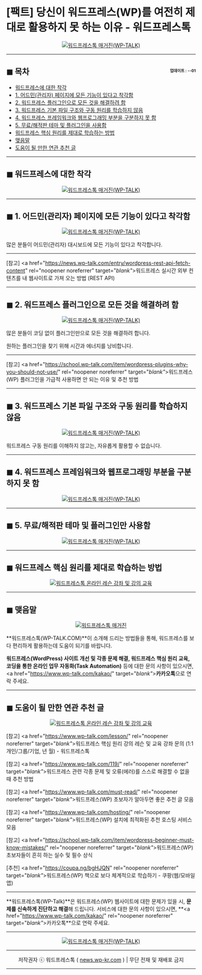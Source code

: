 # [팩트] 당신이 워드프레스(WP)를 여전히 제대로 활용하지 못 하는 이유 - 워드프레스톡

<center><a href="https://www.wp-talk.com/kakao/" rel="noopener noreferrer" target="_blank"_><img src="https://hellotblog.files.wordpress.com/2019/08/wptalk-why-you-cannot-100-percent-300x300.png" style="max-width:100%;" alt="워드프레스톡 매거진(WP-TALK)"></a></center>

<!-- <a name="index"></a> -->
***
## ◼︎ 목차 <span style="font-size:0.5em; float:right; padding:0.5em 0 0;">업데이트 : <span class="post-year"></span>-<span class="post-month-digits"></span>-01</span>

- [워드프레스에 대한 착각](#index-00)
- [1. 어드민(관리자) 페이지에 모든 기능이 있다고 착각함](#index-01)
- [2. 워드프레스 플러그인으로 모든 것을 해결하려 함](#index-02)
- [3. 워드프레스 기본 파일 구조와 구동 원리를 학습하지 않음](#index-03)
- [4. 워드프레스 프레임워크와 웹프로그래밍 부분을 구분하지 못 함](#index-04)
- [5. 무료/해적판 테마 및 플러그인을 사용함](#index-05)
- [워드프레스 핵심 원리를 제대로 학습하는 방법](#index-lesson)
- [맺음말](#index-epilogue)
- [도움이 될 만한 연관 추천 글](#recommendation)

<!-- <a name="index-00"></a> -->
***
## ◼︎ 워드프레스에 대한 착각

<center><a href="https://www.wp-talk.com/kakao/" rel="noopener noreferrer" target="_blank"_><img src="https://hellotblog.files.wordpress.com/2019/03/wptalk-contact-kakao-300x300.png" style="max-width:100%;" alt="워드프레스톡 매거진(WP-TALK)"></a></center>



<!-- <a name="index-01"></a> -->
***
## ◼︎ 1. 어드민(관리자) 페이지에 모든 기능이 있다고 착각함

<center><a href="https://www.wp-talk.com/kakao/" rel="noopener noreferrer" target="_blank"_><img src="https://hellotblog.files.wordpress.com/2019/03/wptalk-contact-kakao-300x300.png" style="max-width:100%;" alt="워드프레스톡 매거진(WP-TALK)"></a></center>

많은 분들이 어드민(관리자) 대시보드에 모든 기능이 있다고 착각합니다.

***
[참고] <a href="https://news.wp-talk.com/entry/wordpress-rest-api-fetch-content" rel="noopener noreferrer" target="_blank"_>워드프레스 실시간 외부 컨텐츠를 내 웹사이트로 가져 오는 방법 (REST API)</a>

<!-- <a name="index-02"></a> -->
***
## ◼︎ 2. 워드프레스 플러그인으로 모든 것을 해결하려 함

<center><a href="https://www.wp-talk.com/kakao/" rel="noopener noreferrer" target="_blank"_><img src="https://hellotblog.files.wordpress.com/2019/03/wptalk-contact-kakao-300x300.png" style="max-width:100%;" alt="워드프레스톡 매거진(WP-TALK)"></a></center>

많은 분들이 코딩 없이 플러그인만으로 모든 것을 해결하려 합니다.

원하는 플러그인을 찾기 위해 시간과 에너지를 낭비합니다.

***
[참고] <a href="https://school.wp-talk.com/item/wordpress-plugins-why-you-should-not-use/" rel="noopener noreferrer" target="_blank"_>워드프레스(WP) 플러그인을 가급적 사용하면 안 되는 이유 및 추천 방법</a>

<!-- <a name="index-03"></a> -->
***
## ◼︎ 3. 워드프레스 기본 파일 구조와 구동 원리를 학습하지 않음

<center><a href="https://www.wp-talk.com/kakao/" rel="noopener noreferrer" target="_blank"_><img src="https://hellotblog.files.wordpress.com/2019/03/wptalk-contact-kakao-300x300.png" style="max-width:100%;" alt="워드프레스톡 매거진(WP-TALK)"></a></center>

워드프레스 구동 원리를 이해하지 않고는, 자유롭게 활용할 수 없습니다.

<!-- <a name="index-04"></a> -->
***
## ◼︎ 4. 워드프레스 프레임워크와 웹프로그래밍 부분을 구분하지 못 함

<center><a href="https://www.wp-talk.com/kakao/" rel="noopener noreferrer" target="_blank"_><img src="https://hellotblog.files.wordpress.com/2019/03/wptalk-contact-kakao-300x300.png" style="max-width:100%;" alt="워드프레스톡 매거진(WP-TALK)"></a></center>



<!-- <a name="index-05"></a> -->
***
## ◼︎ 5. 무료/해적판 테마 및 플러그인만 사용함

<center><a href="https://www.wp-talk.com/kakao/" rel="noopener noreferrer" target="_blank"_><img src="https://hellotblog.files.wordpress.com/2019/03/wptalk-contact-kakao-300x300.png" style="max-width:100%;" alt="워드프레스톡 매거진(WP-TALK)"></a></center>



<!-- <a name="index-lesson"></a> -->
***
## ◼︎ 워드프레스 핵심 원리를 제대로 학습하는 방법

<center><a href="https://www.wp-talk.com/lesson/" rel="noopener noreferrer" target="_blank"_><img src="https://hellotblog.files.wordpress.com/2019/03/classroom-online-wptalk-00-800x500.png" style="max-width:100%;" alt="워드프레스톡 온라인 레슨 강좌 및 강의 교육"></a></center>

<!-- <a name="index-epilogue"></a> -->
***
## ◼︎ 맺음말

<center><a href="https://www.wp-talk.com/kakao/" rel="noopener noreferrer" target="_blank"_><img src="https://hellotblog.files.wordpress.com/2019/01/wptalk-com-cover-01.png" style="max-width:100%;" alt="워드프레스톡 매거진"></a></center>

**워드프레스톡(WP-TALK.COM)**이 소개해 드리는 방법들을 통해, 워드프레스를 보다 편리하게 활용하는데 도움이 되기를 바랍니다.

**워드프레스(WordPress) 사이트 개선 및 각종 문제 해결, 워드프레스 핵심 원리 교육, 코딩을 통한 온라인 업무 자동화(Task Automation)** 등에 대한 문의 사항이 있으시면, <a href="https://www.wp-talk.com/kakao/" target="_blank"_>**카카오톡**</a>으로 연락 주세요.

<!-- <a name="recommendation"></a> -->
***
## ◼︎ 도움이 될 만한 연관 추천 글

<center><a href="https://www.wp-talk.com/kakao/" rel="noopener noreferrer" target="_blank"_><img src="https://hellotblog.files.wordpress.com/2019/08/kaplan-logo-round-02-120x120.png" style="max-width:100%;" alt="워드프레스톡 온라인 레슨 강좌 및 강의 교육"></a></center>

[참고] <a href="https://www.wp-talk.com/lesson/" rel="noopener noreferrer" target="_blank"_>워드프레스 핵심 원리 강의 레슨 및 교육 강좌 문의 (1:1개인/그룹/기업, <span class="post-year"></span>년 <span class="post-month"></span>월) - 워드프레스톡</a>

[참고] <a href="https://www.wp-talk.com/119/" rel="noopener noreferrer" target="_blank"_>워드프레스 관련 각종 문제 및 오류(에러)를 스스로 해결할 수 없을 때 추천 방법</a>

[참고] <a href="https://www.wp-talk.com/must-read/" rel="noopener noreferrer" target="_blank"_>워드프레스(WP) 초보자가 알아두면 좋은 추천 글 모음</a>

[참고] <a href="https://www.wp-talk.com/hosting/" rel="noopener noreferrer" target="_blank"_>워드프레스(WP) 설치에 최적화된 추천 호스팅 서비스 모음</a>

[참고] <a href="https://school.wp-talk.com/item/wordpress-beginner-must-know-mistakes/" rel="noopener noreferrer" target="_blank"_>워드프레스(WP) 초보자들이 흔히 하는 실수 및 필수 상식</a>

[추천] <a href="https://coupa.ng/bgHJQN" rel="noopener noreferrer" target="_blank"_>워드프레스(WP) 책으로 보다 체계적으로 학습하기 - 쿠팡(웹/모바일앱)</a>

***
**워드프레스톡(WP-Talk)**은 워드프레스(WP) 웹사이트에 대한 문제가 있을 시, **문제를 신속하게 진단하고 해결**해 드립니다. 서비스에 대한 문의 사항이 있으시면, **<a href="https://www.wp-talk.com/kakao/" rel="noopener noreferrer" target="_blank"_>카카오톡</a>**으로 연락 주세요.

***
<center><a href="https://www.wp-talk.com/kakao/" rel="noopener noreferrer" target="_blank"_><img src="https://hellotblog.files.wordpress.com/2019/03/wptalk-logo-120x120.png" style="max-width:100%;" alt="워드프레스톡 매거진(WP-TALK)"></a></center>

***
<center>저작권자 ⓒ 워드프레스톡 ( <a href="https://www.wp-talk.com/kakao/" rel="noopener noreferrer" target="_blank"_>news.wp-kr.com</a> ) | 무단 전재 및 재배포 금지</center>

***

